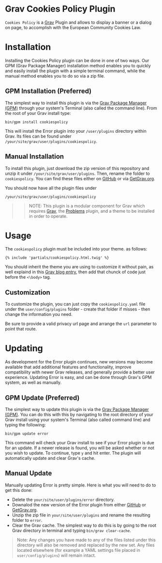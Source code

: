 # Grav Cookies Policy Plugin

`Cookies Policy` is a [Grav](http://github.com/getgrav/grav) Plugin and allows to display a banner or a dialog on page, to accomplish with the European Community Cookies Law.

# Installation

Installing the Cookies Policy plugin can be done in one of two ways. Our GPM (Grav Package Manager) installation method enables you to quickly and easily install the plugin with a simple terminal command, while the manual method enables you to do so via a zip file. 

## GPM Installation (Preferred)

The simplest way to install this plugin is via the [Grav Package Manager (GPM)](http://learn.getgrav.org/advanced/grav-gpm) through your system's Terminal (also called the command line).  From the root of your Grav install type:

    bin/gpm install cookiespolicy

This will install the Error plugin into your `/user/plugins` directory within Grav. Its files can be found under `/your/site/grav/user/plugins/cookiespolicy`.

## Manual Installation

To install this plugin, just download the zip version of this repository and unzip it under `/your/site/grav/user/plugins`. Then, rename the folder to `cookiespolicy`. You can find these files either on [GitHub](https://github.com/getgrav/grav-plugin-cookies-policy) or via [GetGrav.org](http://getgrav.org/downloads/plugins#extras).

You should now have all the plugin files under

    /your/site/grav/user/plugins/cookiespolicy

>> NOTE: This plugin is a modular component for Grav which requires [Grav](http://github.com/getgrav/grav), the [Problems](https://github.com/getgrav/grav-plugin-problems) plugin, and a theme to be installed in order to operate.

# Usage

The `cookiespolicy` plugin must be included into your theme. as follows:

    {% include 'partials/cookiespolicy.html.twig' %}

You should inherit the theme you are using to customize it without pain, as well explaind in this [Grav blog entry](http://getgrav.org/blog/theme-development-with-inheritance), then add that chunck of code just before the `<\body>` tag.

## Customization
To customize the plugin, you can just copy the `cookiespolicy.yaml` file under the `user/config/plugins` folder - create that folder if misses - then change the information you need.

Be sure to provide a valid privacy url page and arrange the `url` parameter to point that route.

# Updating

As development for the Error plugin continues, new versions may become available that add additional features and functionality, improve compatibility with newer Grav releases, and generally provide a better user experience. Updating Error is easy, and can be done through Grav's GPM system, as well as manually.

## GPM Update (Preferred)

The simplest way to update this plugin is via the [Grav Package Manager (GPM)](http://learn.getgrav.org/advanced/grav-gpm). You can do this with this by navigating to the root directory of your Grav install using your system's Terminal (also called command line) and typing the following:

    bin/gpm update error

This command will check your Grav install to see if your Error plugin is due for an update. If a newer release is found, you will be asked whether or not you wish to update. To continue, type `y` and hit enter. The plugin will automatically update and clear Grav's cache.

## Manual Update

Manually updating Error is pretty simple. Here is what you will need to do to get this done:

* Delete the `your/site/user/plugins/error` directory.
* Downalod the new version of the Error plugin from either [GitHub](https://github.com/getgrav/grav-plugin-error) or [GetGrav.org](http://getgrav.org/downloads/plugins#extras).
* Unzip the zip file in `your/site/user/plugins` and rename the resulting folder to `error`.
* Clear the Grav cache. The simplest way to do this is by going to the root Grav directory in terminal and typing `bin/grav clear-cache`.

> Note: Any changes you have made to any of the files listed under this directory will also be removed and replaced by the new set. Any files located elsewhere (for example a YAML settings file placed in `user/config/plugins`) will remain intact.
